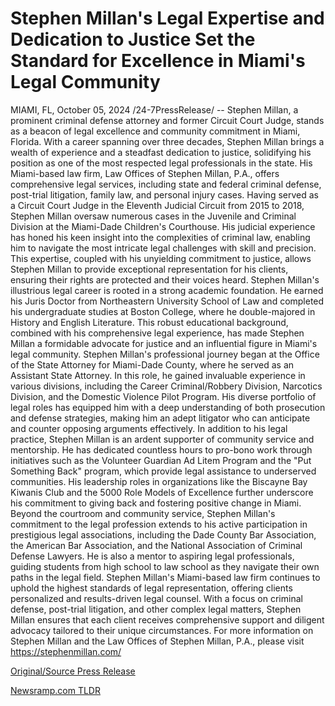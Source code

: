 # Stephen Millan's Legal Expertise and Dedication to Justice Set the Standard for Excellence in Miami's Legal Community

MIAMI, FL, October 05, 2024 /24-7PressRelease/ -- Stephen Millan, a prominent criminal defense attorney and former Circuit Court Judge, stands as a beacon of legal excellence and community commitment in Miami, Florida. With a career spanning over three decades, Stephen Millan brings a wealth of experience and a steadfast dedication to justice, solidifying his position as one of the most respected legal professionals in the state. His Miami-based law firm, Law Offices of Stephen Millan, P.A., offers comprehensive legal services, including state and federal criminal defense, post-trial litigation, family law, and personal injury cases.  Having served as a Circuit Court Judge in the Eleventh Judicial Circuit from 2015 to 2018, Stephen Millan oversaw numerous cases in the Juvenile and Criminal Division at the Miami-Dade Children's Courthouse. His judicial experience has honed his keen insight into the complexities of criminal law, enabling him to navigate the most intricate legal challenges with skill and precision. This expertise, coupled with his unyielding commitment to justice, allows Stephen Millan to provide exceptional representation for his clients, ensuring their rights are protected and their voices heard.  Stephen Millan's illustrious legal career is rooted in a strong academic foundation. He earned his Juris Doctor from Northeastern University School of Law and completed his undergraduate studies at Boston College, where he double-majored in History and English Literature. This robust educational background, combined with his comprehensive legal experience, has made Stephen Millan a formidable advocate for justice and an influential figure in Miami's legal community.  Stephen Millan's professional journey began at the Office of the State Attorney for Miami-Dade County, where he served as an Assistant State Attorney. In this role, he gained invaluable experience in various divisions, including the Career Criminal/Robbery Division, Narcotics Division, and the Domestic Violence Pilot Program. His diverse portfolio of legal roles has equipped him with a deep understanding of both prosecution and defense strategies, making him an adept litigator who can anticipate and counter opposing arguments effectively.  In addition to his legal practice, Stephen Millan is an ardent supporter of community service and mentorship. He has dedicated countless hours to pro-bono work through initiatives such as the Volunteer Guardian Ad Litem Program and the "Put Something Back" program, which provide legal assistance to underserved communities. His leadership roles in organizations like the Biscayne Bay Kiwanis Club and the 5000 Role Models of Excellence further underscore his commitment to giving back and fostering positive change in Miami.  Beyond the courtroom and community service, Stephen Millan's commitment to the legal profession extends to his active participation in prestigious legal associations, including the Dade County Bar Association, the American Bar Association, and the National Association of Criminal Defense Lawyers. He is also a mentor to aspiring legal professionals, guiding students from high school to law school as they navigate their own paths in the legal field.  Stephen Millan's Miami-based law firm continues to uphold the highest standards of legal representation, offering clients personalized and results-driven legal counsel. With a focus on criminal defense, post-trial litigation, and other complex legal matters, Stephen Millan ensures that each client receives comprehensive support and diligent advocacy tailored to their unique circumstances.  For more information on Stephen Millan and the Law Offices of Stephen Millan, P.A., please visit https://stephenmillan.com/ 

[Original/Source Press Release](https://www.24-7pressrelease.com/press-release/514992/stephen-millans-legal-expertise-and-dedication-to-justice-set-the-standard-for-excellence-in-miamis-legal-community) 

[Newsramp.com TLDR](https://newsramp.com/None) 